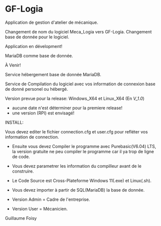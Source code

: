 # GF-Logia
Application de gestion d'atelier de mécanique.

Changement de nom du logiciel Meca_Logia vers GF-Logia.
Changement base de donnée pour le logiciel.

Application en dévelopment!

MariaDB comme base de donnée.

À Venir!

Service hébergement base de donnée MariaDB.

Service de Compilation du logiciel avec vos information de connexion base de donné personel ou hébergé.

Version prevue pour la release: Windows_X64 et Linux_X64 (En *V_1.0*) 
- aucune date n'est déterminer pour la premiere release!
- une version (RPI) est envisagé!

INSTALL:

Vous devez editer le fichier connection.cfg et user.cfg pour refléter vos information de connection.


- Ensuite vous devez Compiler le programme avec Purebasic(V6.04) LTS, la version gratuite ne peu compiler le programme car il ya trop de ligne de code.

- Vous devez parametrer les information du compilleur avant de le construire.

- Le Code Source est Cross-Plateforme Windows 11(.exe) et Linux(.sh).

- Vous devez importer à partir de SQL(MariaDB) la base de donnée.



- Version Admin  = Cadre de l'entreprise.
- Version User   = Mécanicien.

  
Guillaume Foisy

